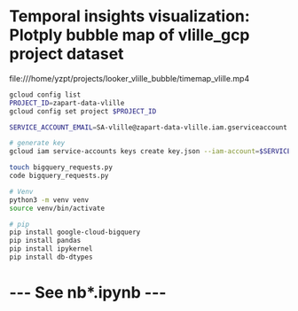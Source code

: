 # Temporal insights visualization: Plotply bubble map of vlille_gcp project dataset

file:///home/yzpt/projects/looker_vlille_bubble/timemap_vlille.mp4


```bash
gcloud config list
PROJECT_ID=zapart-data-vlille
gcloud config set project $PROJECT_ID

SERVICE_ACCOUNT_EMAIL=SA-vlille@zapart-data-vlille.iam.gserviceaccount.com

# generate key
gcloud iam service-accounts keys create key.json --iam-account=$SERVICE_ACCOUNT_EMAIL

touch bigquery_requests.py
code bigquery_requests.py

# Venv
python3 -m venv venv
source venv/bin/activate

# pip
pip install google-cloud-bigquery
pip install pandas
pip install ipykernel
pip install db-dtypes

```
# --- See nb*.ipynb ---
